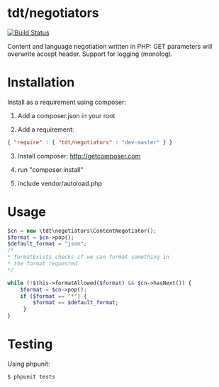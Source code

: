 # tdt/negotiators

[![Build Status](https://travis-ci.org/tdt/negotiators.png?branch=master)](undefined)

Content and language negotiation written in PHP: GET parameters will overwrite accept header. Support for logging (monolog).

# Installation

Install as a requirement using composer:

1. Add a composer.json in your root

2. Add a requirement:

```json
{ "require" : { "tdt/negotiators" : "dev-master" } }
```

3. Install composer: http://getcomposer.com

4. run "composer install"

5. include vendor/autoload.php

# Usage

```php
$cn = new \tdt\negotiators\ContentNegotiator();
$format = $cn->pop();
$default_format = "json";
/*
* formatExists checks if we can format something in 
* the format requested.
*/

while (!$this->formatAllowed($format) && $cn->hasNext()) {
    $format = $cn->pop();
    if ($format == "*") {
        $format == $default_format;
     }
}
```


# Testing

Using phpunit:

```bash
$ phpunit tests

```